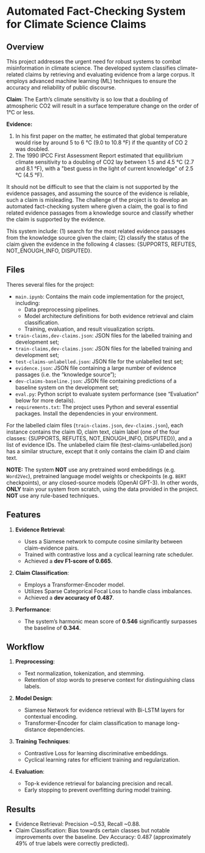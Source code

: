 # Automated Fact-Checking System for Climate Science Claims

## Overview

This project addresses the urgent need for robust systems to combat misinformation in climate science. The developed system classifies climate-related claims by retrieving and evaluating evidence from a large corpus. It employs advanced machine learning (ML) techniques to ensure the accuracy and reliability of public discourse.

**Claim**: The Earth’s climate sensitivity is so low that a doubling of atmospheric CO2 will result in a surface temperature change on the order of 1°C or less.

**Evidence:**
1. In his first paper on the matter, he estimated that global temperature would rise by around 5 to 6 °C (9.0 to 10.8 °F) if the quantity of CO 2 was doubled.
2. The 1990 IPCC First Assessment Report estimated that equilibrium climate sensitivity to a doubling of CO2 lay between 1.5 and 4.5 °C (2.7 and 8.1 °F), with a "best guess in the light of current knowledge" of 2.5 °C (4.5 °F).

It should not be difficult to see that the claim is not supported by the evidence passages, and assuming the source of the evidence is reliable, such a claim is misleading. The challenge of the project is to develop an automated fact-checking system where given a claim, the goal is to find related evidence passages from a knowledge source and classify whether the claim is supported by the evidence.

This system include: 
(1) search for the most related evidence passages from the knowledge source given the claim; 
(2) classify the status of the claim given the evidence in the following 4 classes: {SUPPORTS, REFUTES, NOT_ENOUGH_INFO, DISPUTED}. 


## Files
Theres several files for the project:
- `main.ipynb`: Contains the main code implementation for the project, including:
	- Data preprocessing pipelines.
	- Model architecture definitions for both evidence retrieval and claim classification.
	- Training, evaluation, and result visualization scripts.
- `train-claims,dev-claims.json`: JSON files for the labelled training and development set;
- `train-claims,dev-claims.json`: JSON files for the labelled training and development set;
- `test-claims-unlabelled.json`: JSON file for the unlabelled test set;
- `evidence.json`: JSON file containing a large number of evidence passages (i.e. the “knowledge source”);
- `dev-claims-baseline.json`: JSON file containing predictions of a baseline system on the development set;
- `eval.py`: Python script to evaluate system performance (see “Evaluation” below for more details).
- `requirements.txt`: The project uses Python and several essential packages. Install the dependencies in your environment.


For the labelled claim files (`train-claims.json`, `dev-claims.json`), each instance contains the claim ID, claim text, claim label (one of the four classes: {SUPPORTS, REFUTES, NOT_ENOUGH_INFO, DISPUTED}), and a list of evidence IDs. The unlabelled claim file (test-claims-unlabelled.json) has a similar structure, except that it only contains the claim ID and claim text. 

**NOTE:** The system **NOT** use any pretrained word embeddings (e.g. `Word2Vec`), pretrained language model weights or checkpoints (e.g. `BERT` checkpoints), or any closed-source models (OpenAI GPT-3). In other words, **ONLY** train your system from scratch, using the data provided in the project. **NOT** use any rule-based techniques.


## Features

1. **Evidence Retrieval**:  
   - Uses a Siamese network to compute cosine similarity between claim-evidence pairs.
   - Trained with contrastive loss and a cyclical learning rate scheduler.
   - Achieved a **dev F1-score of 0.665**.

2. **Claim Classification**:  
   - Employs a Transformer-Encoder model.
   - Utilizes Sparse Categorical Focal Loss to handle class imbalances.
   - Achieved a **dev accuracy of 0.487**.

3. **Performance**:  
   - The system’s harmonic mean score of **0.546** significantly surpasses the baseline of **0.344**.

## Workflow

1. **Preprocessing**:  
   - Text normalization, tokenization, and stemming.  
   - Retention of stop words to preserve context for distinguishing class labels.

2. **Model Design**:  
   - Siamese Network for evidence retrieval with Bi-LSTM layers for contextual encoding.  
   - Transformer-Encoder for claim classification to manage long-distance dependencies.

3. **Training Techniques**:  
   - Contrastive Loss for learning discriminative embeddings.  
   - Cyclical learning rates for efficient training and regularization.

4. **Evaluation**:  
   - Top-k evidence retrieval for balancing precision and recall.  
   - Early stopping to prevent overfitting during model training.


## Results

- Evidence Retrieval: Precision ~0.53, Recall ~0.88.  
- Claim Classification: Bias towards certain classes but notable improvements over the baseline. Dev Accuracy: 0.487 (approximately 49% of true labels were correctly predicted). 

